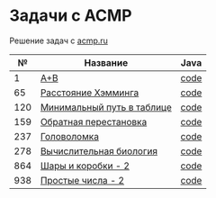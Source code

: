 # Задачи с ACMP
Решение задач с [acmp.ru](https://acmp.ru/)

| № | Название           | Java |
|---|--------------------|------|
| 1 | [A+B](tasks/Task001_SumAB.md) | [code](java/SumAB.java) |
| 65 | [Расстояние Хэмминга](tasks/Task065_HammingDistance.md) | [code](java/HammingDistance.java) |
| 120 | [Минимальный путь в таблице](tasks/Task120_MinimumPathInTable.md) | [code](java/MinimumPathInTable.java) |
| 159 | [Обратная перестановка](tasks/Task159_InversePermutation.md) | [code](java/InversePermutation.java) |
| 237 | [Головоломка](tasks/Task237_Puzzle.md) | [code](java/Puzzle.java) |
| 278 | [Вычислительная биология](tasks/Task278_ComputationalBiology.md) | [code](java/ComputationalBiology.java) |
| 864 | [Шары и коробки - 2](tasks/Task864_BallsAndBoxes2.md) | [code](java/BallsAndBoxes2.java) |
| 938 | [Простые числа - 2](tasks/Task938_PrimeNumbers2.md) | [code](java/PrimeNumbers2.java) |
